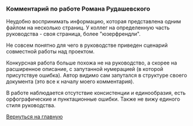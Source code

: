 ### Комментарий по работе Романа Рудашевского

Неудобно воспринимать информацию, которая представлена одним файлом на несколько страниц. У коллег на определенную часть руководства - своя страница, более "юзерфрендли". 

Не совсем понятно для чего в руководстве приведен сценарий совместной работы над проектом. 

Конкурсная работа больше похожа не на руководство, а скорее на расширенное описание, с запутанной нумерацией (в которой присутствуе ошибка). Автор видимо сам запутался в структуре своего документа (это все к началу моего комментария).

В работе наблюдается отсутствие консистенции и единообразия, есть орфографические и пунктационные ошибки. Также не вижу единого стиля руководства.

[Вернуться на главную ](Reviews_for_TW.md "Возврат на главную страницу") 